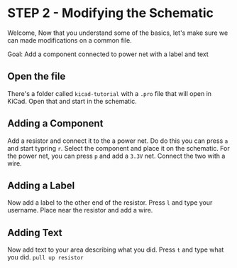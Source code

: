 # STEP 2 - Modifying the Schematic

Welcome, Now that you understand some of the basics, let's make sure we can made modifications on a common file. 

Goal: Add a component connected to power net with a label and text

## Open the file

There's a folder called `kicad-tutorial` with a `.pro` file that will open in KiCad. Open that and start in the schematic. 

## Adding a Component

Add a resistor and connect it to the a power net. Do do this you can press `a` and start typring `r`. Select the component and place it on the schematic. For the power net, you can press `p` and add a `3.3V` net. Connect the two with a wire.

## Adding a Label

Now add a label to the other end of the resistor. Press `l` and type your username. Place near the resistor and add a wire. 

## Adding Text

Now add text to your area describing what you did. Press `t` and type what you did. `pull up resistor`

